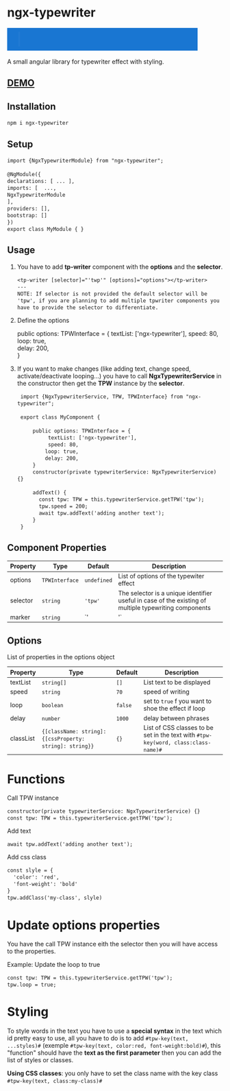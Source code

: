 # ngx-typewriter
![enter image description here](https://raw.githubusercontent.com/MedBenMalek/ngx-typewriter/main/images/tpw.gif)

A small angular library for typewriter effect with styling.

## [**DEMO**](https://medbenmalek.github.io/ngx-typewriter/)


## Installation

    npm i ngx-typewriter 


## Setup

    import {NgxTypewriterModule} from "ngx-typewriter";  
      
    @NgModule({  
    declarations: [ ... ],  
    imports: [  ...,  
    NgxTypewriterModule  
    ],  
    providers: [],  
    bootstrap: []  
    })  
    export class MyModule { }  

## Usage

1. You have to add **tp-writer** component with the **options** and the **selector**.

       <tp-writer [selector]="'twp'" [options]="options"></tp-writer>
       ---
       NOTE: If selector is not provided the default selector will be 'tpw', if you are planning to add multiple tpwriter components you have to provide the selector to differentiate. 

2. Define the options

   	public options: TPWInterface = { 
   		textList: ['ngx-typewriter'], 
   		speed: 80,    
   		loop: true,    
   		delay: 200,  
   	}

3. If you want to make changes (like adding text, change speed, activate/deactivate looping...) you have to call **NgxTypewriterService** in the constructor then get the **TPW** instance by the **selector**.


		import {NgxTypewriterService, TPW, TPWInterface} from "ngx-typewriter";

		export class MyComponent {

			public options: TPWInterface = { 
				 textList: ['ngx-typewriter'], 
				 speed: 80,    
		        loop: true,    
		        delay: 200,  
			}
			constructor(private typewriterService: NgxTypewriterService) {}
		
			addText() {  
			  const tpw: TPW = this.typewriterService.getTPW('tpw');  
			  tpw.speed = 200;  
			  await tpw.addText('adding another text');  
			}
		}


## Component Properties

|Property|Type|Default|Description
|--|--|--|--|
|options|`TPWInterface`|`undefined`|List of options of the typewiter effect|
|selector|`string`|`'tpw'`|The selector is a unique identifier useful in case of the existing of multiple typewriting components|
|marker|`string`|`'|'`|the marker effect that displayed next the words|


## Options

List of properties in the options object

|Property|Type|Default|Description
|--|--|--|--|
|textList|`string[]`|`[]`|List text to be displayed|
|speed|`string`|`70`|speed of writing|
|loop|`boolean`|`false`|set to `true` f you want to shoe the effect if loop|
|delay|`number`|`1000`|delay between phrases|
|classList|`{[className: string]: {[cssProperty: string]: string}}`|`{}`|List of CSS classes to be set in the text with `#tpw-key(word, class:class-name)#`|

# Functions

Call TPW instance

    constructor(private typewriterService: NgxTypewriterService) {}
    const tpw: TPW = this.typewriterService.getTPW('tpw');  
Add text

    await tpw.addText('adding another text');  
Add css class

    const slyle = {  
      'color': 'red',  
      'font-weight': 'bold'  
    }  
    tpw.addClass('my-class', slyle)

# Update options properties

You have the call TPW instance eith the selector then you will have access to the properties.

Example: Update the loop to true

    const tpw: TPW = this.typewriterService.getTPW('tpw');  
    tpw.loop = true;

# Styling

To style words in the text you have to use a **special syntax** in the text which id pretty easy to use, all you have to do is to add `#tpw-key(text, ...styles)#` (exemple `#tpw-key(text, color:red, font-weight:bold)#`), this "function" should have the **text as the first parameter** then you can add the list of styles or classes.

**Using CSS classes**: you only have to set the class name with the key class `#tpw-key(text, class:my-class)#`
